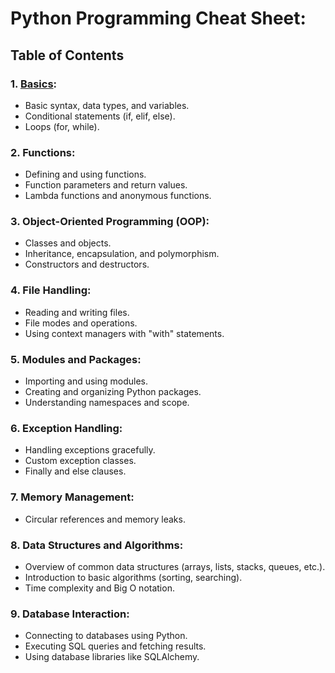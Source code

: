 # Python Programming Cheat Sheet:

## Table of Contents

### **1. [Basics](file://Python-NOTES/basics.md):**
   - Basic syntax, data types, and variables.
   - Conditional statements (if, elif, else).
   - Loops (for, while).

### **2. Functions:**
   - Defining and using functions.
   - Function parameters and return values.
   - Lambda functions and anonymous functions.

### **3. Object-Oriented Programming (OOP):**
   - Classes and objects.
   - Inheritance, encapsulation, and polymorphism.
   - Constructors and destructors.

### **4. File Handling:**
   - Reading and writing files.
   - File modes and operations.
   - Using context managers with "with" statements.

### **5. Modules and Packages:**
   - Importing and using modules.
   - Creating and organizing Python packages.
   - Understanding namespaces and scope.

### **6. Exception Handling:**
   - Handling exceptions gracefully.
   - Custom exception classes.
   - Finally and else clauses.

### **7. Memory Management:**
   - Circular references and memory leaks.

### **8. Data Structures and Algorithms:**
   - Overview of common data structures (arrays, lists, stacks, queues, etc.).
   - Introduction to basic algorithms (sorting, searching).
   - Time complexity and Big O notation.

### **9. Database Interaction:**
   - Connecting to databases using Python.
   - Executing SQL queries and fetching results.
   - Using database libraries like SQLAlchemy.
